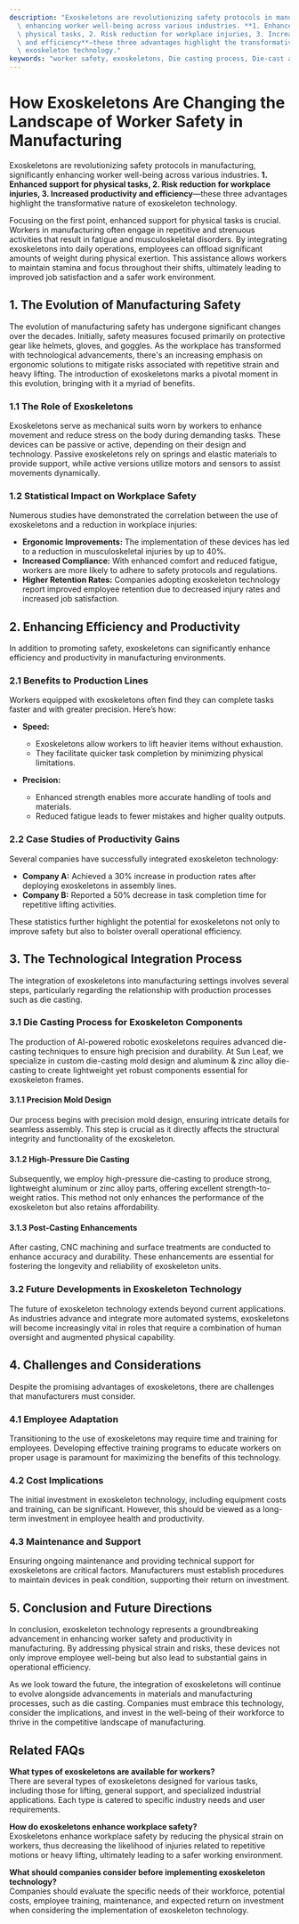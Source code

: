 ```yaml
---
description: "Exoskeletons are revolutionizing safety protocols in manufacturing, significantly\
  \ enhancing worker well-being across various industries. **1. Enhanced support for\
  \ physical tasks, 2. Risk reduction for workplace injuries, 3. Increased productivity\
  \ and efficiency**—these three advantages highlight the transformative nature of\
  \ exoskeleton technology."
keywords: "worker safety, exoskeletons, Die casting process, Die-cast aluminum"
---
```

# How Exoskeletons Are Changing the Landscape of Worker Safety in Manufacturing

Exoskeletons are revolutionizing safety protocols in manufacturing, significantly enhancing worker well-being across various industries. **1. Enhanced support for physical tasks, 2. Risk reduction for workplace injuries, 3. Increased productivity and efficiency**—these three advantages highlight the transformative nature of exoskeleton technology.

Focusing on the first point, enhanced support for physical tasks is crucial. Workers in manufacturing often engage in repetitive and strenuous activities that result in fatigue and musculoskeletal disorders. By integrating exoskeletons into daily operations, employees can offload significant amounts of weight during physical exertion. This assistance allows workers to maintain stamina and focus throughout their shifts, ultimately leading to improved job satisfaction and a safer work environment.

## **1. The Evolution of Manufacturing Safety**

The evolution of manufacturing safety has undergone significant changes over the decades. Initially, safety measures focused primarily on protective gear like helmets, gloves, and goggles. As the workplace has transformed with technological advancements, there's an increasing emphasis on ergonomic solutions to mitigate risks associated with repetitive strain and heavy lifting. The introduction of exoskeletons marks a pivotal moment in this evolution, bringing with it a myriad of benefits.

### **1.1 The Role of Exoskeletons**

Exoskeletons serve as mechanical suits worn by workers to enhance movement and reduce stress on the body during demanding tasks. These devices can be passive or active, depending on their design and technology. Passive exoskeletons rely on springs and elastic materials to provide support, while active versions utilize motors and sensors to assist movements dynamically.

### **1.2 Statistical Impact on Workplace Safety**

Numerous studies have demonstrated the correlation between the use of exoskeletons and a reduction in workplace injuries:

- **Ergonomic Improvements:** The implementation of these devices has led to a reduction in musculoskeletal injuries by up to 40%.
- **Increased Compliance:** With enhanced comfort and reduced fatigue, workers are more likely to adhere to safety protocols and regulations.
- **Higher Retention Rates:** Companies adopting exoskeleton technology report improved employee retention due to decreased injury rates and increased job satisfaction.

## **2. Enhancing Efficiency and Productivity**

In addition to promoting safety, exoskeletons can significantly enhance efficiency and productivity in manufacturing environments. 

### **2.1 Benefits to Production Lines**

Workers equipped with exoskeletons often find they can complete tasks faster and with greater precision. Here’s how:

- **Speed:**
  - Exoskeletons allow workers to lift heavier items without exhaustion.
  - They facilitate quicker task completion by minimizing physical limitations.

- **Precision:**
  - Enhanced strength enables more accurate handling of tools and materials.
  - Reduced fatigue leads to fewer mistakes and higher quality outputs.

### **2.2 Case Studies of Productivity Gains**

Several companies have successfully integrated exoskeleton technology:

- **Company A:** Achieved a 30% increase in production rates after deploying exoskeletons in assembly lines.
- **Company B:** Reported a 50% decrease in task completion time for repetitive lifting activities.

These statistics further highlight the potential for exoskeletons not only to improve safety but also to bolster overall operational efficiency.

## **3. The Technological Integration Process**

The integration of exoskeletons into manufacturing settings involves several steps, particularly regarding the relationship with production processes such as die casting.

### **3.1 Die Casting Process for Exoskeleton Components**

The production of AI-powered robotic exoskeletons requires advanced die-casting techniques to ensure high precision and durability. At Sun Leaf, we specialize in custom die-casting mold design and aluminum & zinc alloy die-casting to create lightweight yet robust components essential for exoskeleton frames.

#### **3.1.1 Precision Mold Design**

Our process begins with precision mold design, ensuring intricate details for seamless assembly. This step is crucial as it directly affects the structural integrity and functionality of the exoskeleton.

#### **3.1.2 High-Pressure Die Casting**

Subsequently, we employ high-pressure die-casting to produce strong, lightweight aluminum or zinc alloy parts, offering excellent strength-to-weight ratios. This method not only enhances the performance of the exoskeleton but also retains affordability.

#### **3.1.3 Post-Casting Enhancements**

After casting, CNC machining and surface treatments are conducted to enhance accuracy and durability. These enhancements are essential for fostering the longevity and reliability of exoskeleton units.

### **3.2 Future Developments in Exoskeleton Technology**

The future of exoskeleton technology extends beyond current applications. As industries advance and integrate more automated systems, exoskeletons will become increasingly vital in roles that require a combination of human oversight and augmented physical capability.

## **4. Challenges and Considerations**

Despite the promising advantages of exoskeletons, there are challenges that manufacturers must consider.

### **4.1 Employee Adaptation**

Transitioning to the use of exoskeletons may require time and training for employees. Developing effective training programs to educate workers on proper usage is paramount for maximizing the benefits of this technology.

### **4.2 Cost Implications**

The initial investment in exoskeleton technology, including equipment costs and training, can be significant. However, this should be viewed as a long-term investment in employee health and productivity.

### **4.3 Maintenance and Support**

Ensuring ongoing maintenance and providing technical support for exoskeletons are critical factors. Manufacturers must establish procedures to maintain devices in peak condition, supporting their return on investment.

## **5. Conclusion and Future Directions**

In conclusion, exoskeleton technology represents a groundbreaking advancement in enhancing worker safety and productivity in manufacturing. By addressing physical strain and risks, these devices not only improve employee well-being but also lead to substantial gains in operational efficiency.

As we look toward the future, the integration of exoskeletons will continue to evolve alongside advancements in materials and manufacturing processes, such as die casting. Companies must embrace this technology, consider the implications, and invest in the well-being of their workforce to thrive in the competitive landscape of manufacturing.

## Related FAQs

**What types of exoskeletons are available for workers?**  
There are several types of exoskeletons designed for various tasks, including those for lifting, general support, and specialized industrial applications. Each type is catered to specific industry needs and user requirements.

**How do exoskeletons enhance workplace safety?**  
Exoskeletons enhance workplace safety by reducing the physical strain on workers, thus decreasing the likelihood of injuries related to repetitive motions or heavy lifting, ultimately leading to a safer working environment.

**What should companies consider before implementing exoskeleton technology?**  
Companies should evaluate the specific needs of their workforce, potential costs, employee training, maintenance, and expected return on investment when considering the implementation of exoskeleton technology.
